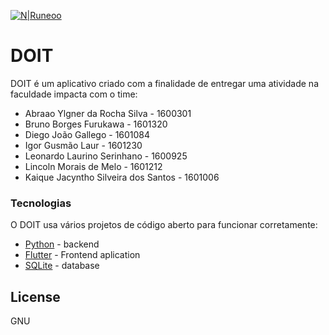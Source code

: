 [![N|Runeoo](https://avatars0.githubusercontent.com/u/48844770?s=200&v=4)](https://runeoo.com.br/)
# DOIT
DOIT é um aplicativo criado com a finalidade de entregar uma atividade na faculdade impacta com o time:
- Abraao Ylgner da Rocha Silva - 1600301
- Bruno Borges Furukawa - 1601320
- Diego João Gallego - 1601084
- Igor Gusmão Laur - 1601230
- Leonardo Laurino Serinhano - 1600925
- Lincoln Morais de Melo - 1601212
- Kaique Jacyntho Silveira dos Santos - 1601006

### Tecnologias
O DOIT usa vários projetos de código aberto para funcionar corretamente:

* [Python](https://www.python.org/) - backend
* [Flutter](https://flutter.dev/) - Frontend aplication
* [SQLite](https://www.sqlite.org/index.html) - database

License
----

GNU

